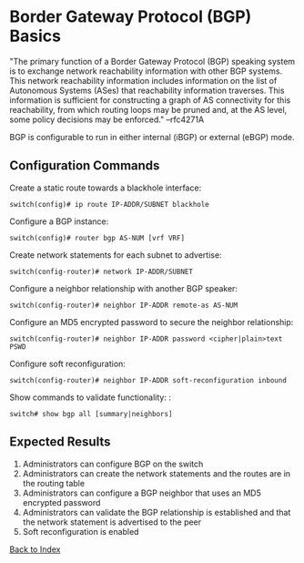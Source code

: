 # Border Gateway Protocol (BGP) Basics

"The primary function of a Border Gateway Protocol (BGP) speaking system is to exchange network reachability information with other BGP systems. This network reachability information includes information on the list of Autonomous Systems (ASes) that reachability information traverses. This information is sufficient for constructing a graph of AS connectivity for this reachability, from which routing loops may be pruned and, at the AS level, some policy decisions may be enforced." –rfc4271A

BGP is configurable to run in either internal (iBGP) or external (eBGP) mode.

## Configuration Commands

Create a static route towards a blackhole interface:

```
switch(config)# ip route IP-ADDR/SUBNET blackhole
```

Configure a BGP instance:

```
switch(config)# router bgp AS-NUM [vrf VRF]
```

Create network statements for each subnet to advertise:

```
switch(config-router)# network IP-ADDR/SUBNET
```

Configure a neighbor relationship with another BGP speaker:

```
switch(config-router)# neighbor IP-ADDR remote-as AS-NUM
```

Configure an MD5 encrypted password to secure the neighbor relationship:

```
switch(config-router)# neighbor IP-ADDR password <cipher|plain>text PSWD
```

Configure soft reconfiguration:

```
switch(config-router)# neighbor IP-ADDR soft-reconfiguration inbound
```

Show commands to validate functionality: :

```
switch# show bgp all [summary|neighbors]
```

## Expected Results

1. Administrators can configure BGP on the switch
2. Administrators can create the network statements and the routes are in the routing table
3. Administrators can configure a BGP neighbor that uses an MD5 encrypted password
4. Administrators can validate the BGP relationship is established and that the network statement is advertised to the peer
5. Soft reconfiguration is enabled

[Back to Index](README.md)
